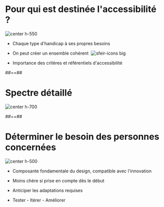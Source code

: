 # Pour qui est destinée l'accessibilité ?

![center h-550](../assets/images/stephaniewalter-arc-en-ciel-accessibilite.jpg)

- Chaque type d'handicap à ses propres besoins

- On peut créer un ensemble cohérent &nbsp;![sfeir-icons big](sun)<!-- .element: style="--icon-color:blue;" -->

- Importance des critères et référentiels d'accessibilité

##==##

# Spectre détaillé

![center h-700](./assets/images/types-handicap.jpeg)

##==##

# Déterminer le besoin des personnes concernées

![center h-500](../assets/images/stephaniewalter-accessibilite-design-innovation.jpg)

- Composante fondamentale du design, compatible avec l'innovation

- Moins chère si prise en compte dès le début

- Anticiper les adaptations requises

- Tester - Itérer - Améliorer
